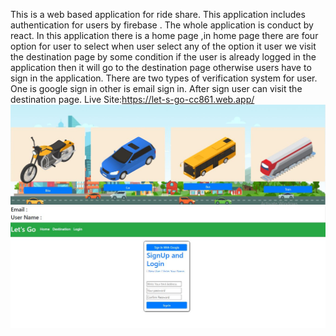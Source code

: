  This is a web based application for ride share. This application includes authentication for users by firebase . The whole application is conduct by react. In this application there is a home page ,in home page there are four option for user to select when user select any of the option it user we visit the destination page by some condition if the user is already logged in the application then it will go to the destination page otherwise users have to sign in the application. There are two types of verification system for user. One is google sign in other is email sign in. After sign user can visit the destination page. 
 Live Site:https://let-s-go-cc861.web.app/
 ![](screenshot/Home.JPG)
 ![](screenshot/Login.JPG)
 
 
